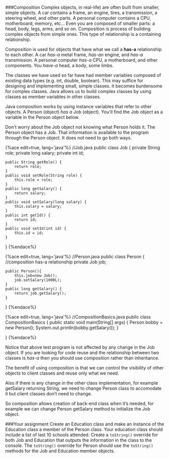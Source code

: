 <!--djw:done-->
###Composition
Complex objects, in real-life) are often built from smaller, simple objects. A car contains a frame, an engine, tires, a transmission, a steering wheel, and other parts. A personal computer contains a CPU, motherboard, memory, etc... Even you are composed of smaller parts: a head, body, legs, arms, and so on. Composition is process of building complex objects from simple ones. This type of relationship is a containing relationship.

Composition is used for objects that have what we call a **has-a** relationship to each other. A car *has-a* metal frame, *has-an* engine, and *has-a* transmission. A personal computer *has-a* CPU, a motherboard, and other components. You *have-a* head, a body, some limbs.

The classes we have used so far have had member variables composed of existing data types (e.g. int, double, boolean). This may suffice for designing and implementing small, simple classes. It becomes burdensome for complex classes. Java allows us to build complex classes by using classes as member variables in other classes.

Java composition works by using instance variables that refer to other objects. A Person (object) *has a* Job (object). You'll find the Job object as a variable in the Person object below.

Don't worry about the Job object not knowing what Person holds it. The Person object has a Job. That information is available to the program through the Person object. It does not need to go both ways.

{%ace edit=true, lang='java'%}
//Job.java
public class Job {
    private String role;
    private long salary;
    private int id;
         
    public String getRole() {
        return role;
    }
    public void setRole(String role) {
        this.role = role;
    }
    public long getSalary() {
        return salary;
    }
    public void setSalary(long salary) {
        this.salary = salary;
    }
    public int getId() {
        return id;
    }
    public void setId(int id) {
        this.id = id;
    }
}
{%endace%}

{%ace edit=true, lang='java'%}
//Person.java
public class Person {
    //composition has-a relationship
    private Job job;
    
    public Person(){
        this.job=new Job();
        job.setSalary(1000L);
    }
    public long getSalary() {
        return job.getSalary();
    }
}
{%endace%}

{%ace edit=true, lang='java'%}
//CompositionBasics.java
public class CompositionBasics {
    public static void main(String[] args) {
        Person bobby = new Person();
        System.out.println(bobby.getSalary());
    }

}
{%endace%}

Notice that above test program is not affected by any change in the Job object. If you are looking for code reuse and the relationship between two classes is *has-a* then you should use composition rather than inheritance.

The benefit of using composition is that we can control the visibility of other objects to client classes and reuse only what we need.

Also if there is any change in the other class implementation, for example getSalary returning String, we need to change Person class to accomodate it but client classes don’t need to change.

So composition allows creation of back-end class when it’s needed, for example we can change Person getSalary method to initialize the Job object.

###Your assignment
Create an Education class and make an instance of the Education class a member of the Person class. Your education class should include a list of last 10 schools attended.
Create a ```toString()``` override for both Job and Education that outputs the information in the class to the console. The ```toString()``` override for Person should use the ```toString()``` methods for the Job and Education member objects.


